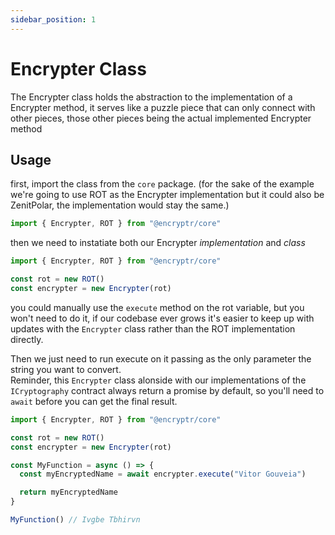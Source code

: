 ```yaml
---
sidebar_position: 1
---
```


# Encrypter Class

The Encrypter class holds the abstraction to the implementation of a Encrypter method, it serves like a puzzle piece that can only connect with other pieces, those other pieces being the actual implemented Encrypter method

## Usage

first, import the class from the `core` package.
(for the sake of the example we're going to use ROT as the Encrypter implementation but it could also be ZenitPolar, the implementation would stay the same.)

```ts
import { Encrypter, ROT } from "@encryptr/core"
```

then we need to instatiate both our Encrypter *implementation* and *class*

```ts {3-4} showLineNumbers
import { Encrypter, ROT } from "@encryptr/core"

const rot = new ROT()
const encrypter = new Encrypter(rot)
```

you could manually use the `execute` method on the rot variable, but you won't need to do it, if our codebase ever grows it's easier to keep up with updates with the `Encrypter` class rather than the ROT implementation directly.

Then we just need to run execute on it passing as the only parameter the string you want to convert. <br />
Reminder, this `Encrypter` class alonside with our implementations of the `ICryptography` contract always return a promise by default, so you'll need to `await` before you can get the final result.

```ts
import { Encrypter, ROT } from "@encryptr/core"

const rot = new ROT()
const encrypter = new Encrypter(rot)

const MyFunction = async () => {
  const myEncryptedName = await encrypter.execute("Vitor Gouveia")

  return myEncryptedName
}

MyFunction() // Ivgbe Tbhirvn
```